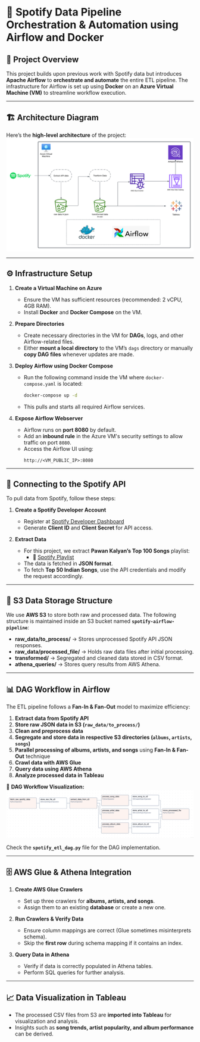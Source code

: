 # 🎵 Spotify Data Pipeline Orchestration & Automation using Airflow and Docker  

## 📌 Project Overview  
This project builds upon previous work with Spotify data but introduces **Apache Airflow** to **orchestrate and automate** the entire ETL pipeline. The infrastructure for Airflow is set up using **Docker** on an **Azure Virtual Machine (VM)** to streamline workflow execution.

---

## 🏗️ Architecture Diagram  
Here’s the **high-level architecture** of the project:  
![Architecture](Architecture.png)  

---

## ⚙️ Infrastructure Setup  

1. **Create a Virtual Machine on Azure**  
   - Ensure the VM has sufficient resources (recommended: 2 vCPU, 4GB RAM).  
   - Install **Docker** and **Docker Compose** on the VM.  

2. **Prepare Directories**  
   - Create necessary directories in the VM for **DAGs**, logs, and other Airflow-related files.  
   - Either **mount a local directory** to the VM’s `dags` directory or manually **copy DAG files** whenever updates are made.  

3. **Deploy Airflow using Docker Compose**  
   - Run the following command inside the VM where `docker-compose.yaml` is located:  
     ```sh
     docker-compose up -d
     ```
   - This pulls and starts all required Airflow services.  

4. **Expose Airflow Webserver**  
   - Airflow runs on **port 8080** by default.  
   - Add an **inbound rule** in the Azure VM's security settings to allow traffic on port `8080`.  
   - Access the Airflow UI using:  
     ```
     http://<VM_PUBLIC_IP>:8080
     ```

---

## 📡 Connecting to the Spotify API  
To pull data from Spotify, follow these steps:  

1. **Create a Spotify Developer Account**  
   - Register at [Spotify Developer Dashboard](https://developer.spotify.com/dashboard)  
   - Generate **Client ID** and **Client Secret** for API access.  

2. **Extract Data**  
   - For this project, we extract **Pawan Kalyan’s Top 100 Songs** playlist:  
     - 🔗 [Spotify Playlist](https://open.spotify.com/playlist/7FEuqXANtDkiehhypFPSI3)  
   - The data is fetched in **JSON format**.  
   - To fetch **Top 50 Indian Songs**, use the API credentials and modify the request accordingly.  

---

## 📂 S3 Data Storage Structure  
We use **AWS S3** to store both raw and processed data. The following structure is maintained inside an S3 bucket named **`spotify-airflow-pipeline`**:  





- **raw_data/to_process/** → Stores unprocessed Spotify API JSON responses.  
- **raw_data/processed_file/** → Holds raw data files after initial processing.  
- **transformed/** → Segregated and cleaned data stored in CSV format.  
- **athena_queries/** → Stores query results from AWS Athena.  

---

## 📊 DAG Workflow in Airflow  
The ETL pipeline follows a **Fan-In & Fan-Out** model to maximize efficiency:  

1. **Extract data from Spotify API**  
2. **Store raw JSON data in S3 (`raw_data/to_process/`)**  
3. **Clean and preprocess data**  
4. **Segregate and store data in respective S3 directories (`albums`, `artists`, `songs`)**  
5. **Parallel processing of albums, artists, and songs** using **Fan-In & Fan-Out** technique  
6. **Crawl data with AWS Glue**  
7. **Query data using AWS Athena**  
8. **Analyze processed data in Tableau**  

🚀 **DAG Workflow Visualization:**  
![Fan-In & Fan-Out Workflow](Fan-in&Fan-out.png)  

Check the **`spotify_etl_dag.py`** file for the DAG implementation.

---

## 🗄️ AWS Glue & Athena Integration  

1. **Create AWS Glue Crawlers**  
   - Set up three crawlers for **albums, artists, and songs**.  
   - Assign them to an existing **database** or create a new one.  

2. **Run Crawlers & Verify Data**  
   - Ensure column mappings are correct (Glue sometimes misinterprets schema).  
   - Skip the **first row** during schema mapping if it contains an index.  

3. **Query Data in Athena**  
   - Verify if data is correctly populated in Athena tables.  
   - Perform SQL queries for further analysis.  

---

## 📈 Data Visualization in Tableau  
- The processed CSV files from S3 are **imported into Tableau** for visualization and analysis.  
- Insights such as **song trends, artist popularity, and album performance** can be derived.  


